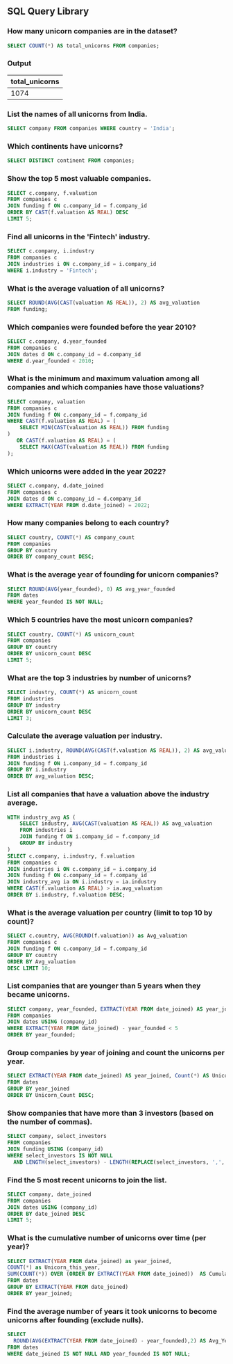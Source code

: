 
## SQL Query Library

### How many unicorn companies are in the dataset?
```sql
SELECT COUNT(*) AS total_unicorns FROM companies;
```
### Output
| total\_unicorns |
| --------------- |
| 1074            |

### List the names of all unicorns from India.
```sql
SELECT company FROM companies WHERE country = 'India';
```
### Which continents have unicorns?
```sql
SELECT DISTINCT continent FROM companies;
```

###  Show the top 5 most valuable companies.
```sql
SELECT c.company, f.valuation
FROM companies c
JOIN funding f ON c.company_id = f.company_id
ORDER BY CAST(f.valuation AS REAL) DESC
LIMIT 5;
```

###  Find all unicorns in the 'Fintech' industry.
```sql
SELECT c.company, i.industry
FROM companies c
JOIN industries i ON c.company_id = i.company_id
WHERE i.industry = 'Fintech';
```

###  What is the average valuation of all unicorns?
```sql
SELECT ROUND(AVG(CAST(valuation AS REAL)), 2) AS avg_valuation
FROM funding;
```

###  Which companies were founded before the year 2010?
```sql
SELECT c.company, d.year_founded
FROM companies c
JOIN dates d ON c.company_id = d.company_id
WHERE d.year_founded < 2010;
```

###  What is the minimum and maximum valuation among all companies and which companies have those valuations?
```sql
SELECT company, valuation
FROM companies c
JOIN funding f ON c.company_id = f.company_id
WHERE CAST(f.valuation AS REAL) = (
    SELECT MIN(CAST(valuation AS REAL)) FROM funding
)
   OR CAST(f.valuation AS REAL) = (
    SELECT MAX(CAST(valuation AS REAL)) FROM funding
);
```

###  Which unicorns were added in the year 2022?
```sql
SELECT c.company, d.date_joined
FROM companies c
JOIN dates d ON c.company_id = d.company_id
WHERE EXTRACT(YEAR FROM d.date_joined) = 2022;
```

###  How many companies belong to each country?
```sql
SELECT country, COUNT(*) AS company_count
FROM companies
GROUP BY country
ORDER BY company_count DESC;
```

###  What is the average year of founding for unicorn companies?
```sql
SELECT ROUND(AVG(year_founded), 0) AS avg_year_founded
FROM dates
WHERE year_founded IS NOT NULL;
```

### Which 5 countries have the most unicorn companies?
```sql
SELECT country, COUNT(*) AS unicorn_count
FROM companies
GROUP BY country
ORDER BY unicorn_count DESC
LIMIT 5;
```

###  What are the top 3 industries by number of unicorns?
```sql
SELECT industry, COUNT(*) AS unicorn_count
FROM industries
GROUP BY industry
ORDER BY unicorn_count DESC
LIMIT 3;
```

###  Calculate the average valuation per industry.
```sql
SELECT i.industry, ROUND(AVG(CAST(f.valuation AS REAL)), 2) AS avg_valuation
FROM industries i
JOIN funding f ON i.company_id = f.company_id
GROUP BY i.industry
ORDER BY avg_valuation DESC;
```

###  List all companies that have a valuation above the industry average.
```sql
WITH industry_avg AS (
    SELECT industry, AVG(CAST(valuation AS REAL)) AS avg_valuation
    FROM industries i
    JOIN funding f ON i.company_id = f.company_id
    GROUP BY industry
)
SELECT c.company, i.industry, f.valuation
FROM companies c
JOIN industries i ON c.company_id = i.company_id
JOIN funding f ON c.company_id = f.company_id
JOIN industry_avg ia ON i.industry = ia.industry
WHERE CAST(f.valuation AS REAL) > ia.avg_valuation
ORDER BY i.industry, f.valuation DESC;
```

### What is the average valuation per country (limit to top 10 by count)?
```sql
SELECT c.country, AVG(ROUND(f.valuation)) as Avg_valuation
FROM companies c
JOIN funding f ON c.company_id = f.company_id
GROUP BY country 
ORDER BY Avg_valuation
DESC LIMIT 10;
```

### List companies that are younger than 5 years when they became unicorns.
```sql
SELECT company, year_founded, EXTRACT(YEAR FROM date_joined) AS year_joined
FROM companies
JOIN dates USING (company_id)
WHERE EXTRACT(YEAR FROM date_joined) - year_founded < 5
ORDER BY year_founded;
```

### Group companies by year of joining and count the unicorns per year.
```sql
SELECT EXTRACT(YEAR FROM date_joined) AS year_joined, Count(*) AS Unicorn_Count
FROM dates 
GROUP BY year_joined
ORDER BY Unicorn_Count DESC;
```

### Show companies that have more than 3 investors (based on the number of commas).
```sql
SELECT company, select_investors
FROM companies
JOIN funding USING (company_id)
WHERE select_investors IS NOT NULL
  AND LENGTH(select_investors) - LENGTH(REPLACE(select_investors, ',', '')) > 3;
```

### Find the 5 most recent unicorns to join the list.  
```sql
SELECT company, date_joined 
FROM companies 
JOIN dates USING (company_id)
ORDER BY date_joined DESC
LIMIT 5;
```

### What is the cumulative number of unicorns over time (per year)?
```sql
SELECT EXTRACT(YEAR FROM date_joined) as year_joined,
COUNT(*) as Unicorn_this_year,
SUM(COUNT(*)) OVER (ORDER BY EXTRACT(YEAR FROM date_joined))  AS Cumulative_unicorns
FROM dates 
GROUP BY EXTRACT(YEAR FROM date_joined)
ORDER BY year_joined;
```
 
### Find the average number of years it took unicorns to become unicorns after founding (exclude nulls).
```sql
SELECT 
  ROUND(AVG(EXTRACT(YEAR FROM date_joined) - year_founded),2) AS Avg_Years_to_unicorn
FROM dates 
WHERE date_joined IS NOT NULL AND year_founded IS NOT NULL;
```

